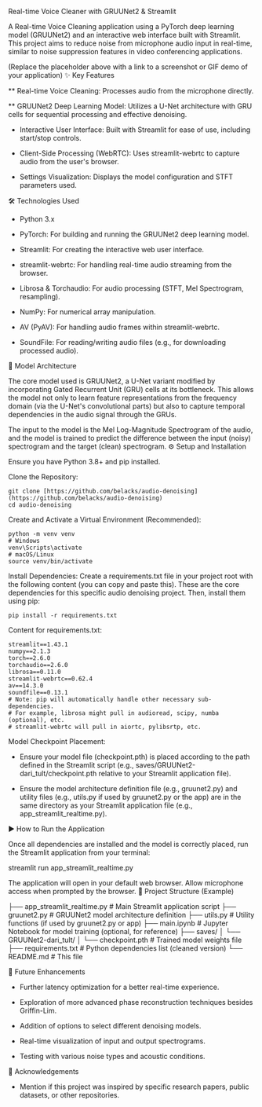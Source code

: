 Real-time Voice Cleaner with GRUUNet2 & Streamlit

A Real-time Voice Cleaning application using a PyTorch deep learning model (GRUUNet2) and an interactive web interface built with Streamlit. This project aims to reduce noise from microphone audio input in real-time, similar to noise suppression features in video conferencing applications.


(Replace the placeholder above with a link to a screenshot or GIF demo of your application)
✨ Key Features

**    Real-time Voice Cleaning: Processes audio from the microphone directly.

**    GRUUNet2 Deep Learning Model: Utilizes a U-Net architecture with GRU cells for sequential processing and effective denoising.

*    Interactive User Interface: Built with Streamlit for ease of use, including start/stop controls.

*    Client-Side Processing (WebRTC): Uses streamlit-webrtc to capture audio from the user's browser.

*    Settings Visualization: Displays the model configuration and STFT parameters used.

🛠️ Technologies Used

*    Python 3.x

*    PyTorch: For building and running the GRUUNet2 deep learning model.

*    Streamlit: For creating the interactive web user interface.

*    streamlit-webrtc: For handling real-time audio streaming from the browser.

*    Librosa & Torchaudio: For audio processing (STFT, Mel Spectrogram, resampling).

*    NumPy: For numerical array manipulation.

*    AV (PyAV): For handling audio frames within streamlit-webrtc.

*    SoundFile: For reading/writing audio files (e.g., for downloading processed audio).

🧠 Model Architecture

The core model used is GRUUNet2, a U-Net variant modified by incorporating Gated Recurrent Unit (GRU) cells at its bottleneck. This allows the model not only to learn feature representations from the frequency domain (via the U-Net's convolutional parts) but also to capture temporal dependencies in the audio signal through the GRUs.

The input to the model is the Mel Log-Magnitude Spectrogram of the audio, and the model is trained to predict the difference between the input (noisy) spectrogram and the target (clean) spectrogram.
⚙️ Setup and Installation

Ensure you have Python 3.8+ and pip installed.

Clone the Repository:

    git clone [https://github.com/belacks/audio-denoising](https://github.com/belacks/audio-denoising) 
    cd audio-denoising 

Create and Activate a Virtual Environment (Recommended):

    python -m venv venv
    # Windows
    venv\Scripts\activate
    # macOS/Linux
    source venv/bin/activate

Install Dependencies:
Create a requirements.txt file in your project root with the following content (you can copy and paste this). These are the core dependencies for this specific audio denoising project. Then, install them using pip:

    pip install -r requirements.txt

Content for requirements.txt:

    streamlit==1.43.1
    numpy==2.1.3
    torch==2.6.0
    torchaudio==2.6.0
    librosa==0.11.0
    streamlit-webrtc==0.62.4
    av==14.3.0
    soundfile==0.13.1
    # Note: pip will automatically handle other necessary sub-dependencies.
    # For example, librosa might pull in audioread, scipy, numba (optional), etc.
    # streamlit-webrtc will pull in aiortc, pylibsrtp, etc.

Model Checkpoint Placement:

*    Ensure your model file (checkpoint.pth) is placed according to the path defined in the Streamlit script (e.g., saves/GRUUNet2-dari_tult/checkpoint.pth relative to your Streamlit application file).

*    Ensure the model architecture definition file (e.g., gruunet2.py) and utility files (e.g., utils.py if used by gruunet2.py or the app) are in the same directory as your Streamlit application file (e.g., app_streamlit_realtime.py).

▶️ How to Run the Application

Once all dependencies are installed and the model is correctly placed, run the Streamlit application from your terminal:

streamlit run app_streamlit_realtime.py

The application will open in your default web browser. Allow microphone access when prompted by the browser.
📂 Project Structure (Example)

├── app_streamlit_realtime.py  # Main Streamlit application script
├── gruunet2.py                # GRUUNet2 model architecture definition
├── utils.py                   # Utility functions (if used by gruunet2.py or app)
├── main.ipynb                 # Jupyter Notebook for model training (optional, for reference)
├── saves/
│   └── GRUUNet2-dari_tult/
│       └── checkpoint.pth     # Trained model weights file
├── requirements.txt           # Python dependencies list (cleaned version)
└── README.md                  # This file

🚀 Future Enhancements

*    Further latency optimization for a better real-time experience.

*    Exploration of more advanced phase reconstruction techniques besides Griffin-Lim.

*    Addition of options to select different denoising models.

*    Real-time visualization of input and output spectrograms.

*    Testing with various noise types and acoustic conditions.

🙏 Acknowledgements

*    Mention if this project was inspired by specific research papers, public datasets, or other repositories.
